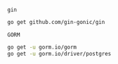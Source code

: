 # 

`gin`
```bash
go get github.com/gin-gonic/gin
```

`GORM`
```bash
go get -u gorm.io/gorm
go get -u gorm.io/driver/postgres
```
